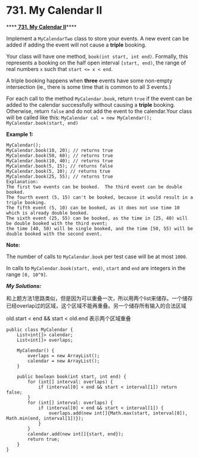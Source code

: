 # 731. My Calendar II

\*\*\*\*[ **731. My Calendar II**](https://leetcode.com/problems/my-calendar-ii/description/)\*\*\*\*

Implement a `MyCalendarTwo` class to store your events. A new event can be added if adding the event will not cause a **triple** booking.

Your class will have one method, `book(int start, int end)`. Formally, this represents a booking on the half open interval `[start, end)`, the range of real numbers `x` such that `start <= x < end`.

A triple booking happens when **three** events have some non-empty intersection \(ie., there is some time that is common to all 3 events.\)

For each call to the method `MyCalendar.book`, return `true` if the event can be added to the calendar successfully without causing a **triple** booking. Otherwise, return `false` and do not add the event to the calendar.Your class will be called like this: `MyCalendar cal = new MyCalendar();` `MyCalendar.book(start, end)`

**Example 1:**

```text
MyCalendar();
MyCalendar.book(10, 20); // returns true
MyCalendar.book(50, 60); // returns true
MyCalendar.book(10, 40); // returns true
MyCalendar.book(5, 15); // returns false
MyCalendar.book(5, 10); // returns true
MyCalendar.book(25, 55); // returns true
Explanation: 
The first two events can be booked.  The third event can be double booked.
The fourth event (5, 15) can't be booked, because it would result in a triple booking.
The fifth event (5, 10) can be booked, as it does not use time 10 which is already double booked.
The sixth event (25, 55) can be booked, as the time in [25, 40) will be double booked with the third event;
the time [40, 50) will be single booked, and the time [50, 55) will be double booked with the second event.
```

**Note:**

The number of calls to `MyCalendar.book` per test case will be at most `1000`.

In calls to `MyCalendar.book(start, end)`, `start` and `end` are integers in the range `[0, 10^9]`.

_**My Solutions:**_

和上题方法1思路类似，但是因为可以重叠一次，所以用两个list来储存。一个储存已经overlap过的区域，这个区域不能再重叠。另一个储存所有输入的合法区域

old.start &lt; end && start &lt; old.end 表示两个区域重叠

```text
public class MyCalendar {
    List<int[]> calendar;
    List<int[]> overlaps;

    MyCalendar() {
        overlaps = new ArrayList();
        calendar = new ArrayList();
    }

    public boolean book(int start, int end) {
        for (int[] interval: overlaps) {
            if (interval[0] < end && start < interval[1]) return false;
        }
        for (int[] interval: overlaps) {
            if (interval[0] < end && start < interval[1]) {
                overlaps.add(new int[]{Math.max(start, interval[0]), Math.min(end, interval[1])});
            }
        }
        calendar.add(new int[]{start, end});
        return true;
    }
}
```


